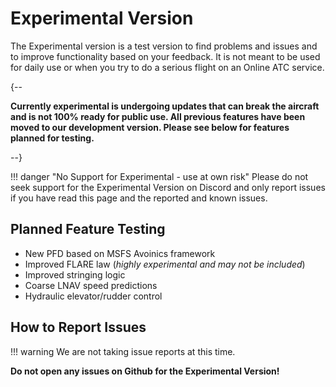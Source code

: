 # Experimental Version

The Experimental version is a test version to find problems and issues and to improve functionality based on your feedback. It is not meant to be used for daily use or when you try to do a serious flight on an Online ATC service.

{--

**Currently experimental is undergoing updates that can break the aircraft and is not 100% ready for public use. All previous features have been moved to our development version. Please see below for features planned for testing.**

--}

!!! danger "No Support for Experimental - use at own risk"
    Please do not seek support for the Experimental Version on Discord and only report issues if you have read this page and the reported and known issues.

## Planned Feature Testing

- New PFD based on MSFS Avoinics framework
- Improved FLARE law (*highly experimental and may not be included*)
- Improved stringing logic
- Coarse LNAV speed predictions
- Hydraulic elevator/rudder control

## How to Report Issues

!!! warning
    We are not taking issue reports at this time.

<!--
!!! warning
    Please read the above Known Issues list and also use the search of  Discord to see if your issue has already been reported.

At this time please only report issues via our Discord channel thread:

 [Experimental - Issue Reports [NO SUPPORT]](https://discord.com/channels/738864299392630914/926586416820011098/926592547059531866){target=new .md-button}

Do not expect support or immediate solutions for your issues. We will collect all issues and fix and improve continuously.

-->

**Do not open any issues on Github for the Experimental Version!**

<!--### Download and Install

See [Installation Guide](../installation.md#downloads).

-->
